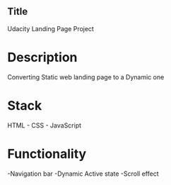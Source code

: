 ## Title
Udacity Landing Page Project

# Description
Converting Static web landing page to a Dynamic one

# Stack
HTML - CSS - JavaScript

# Functionality
-Navigation bar
-Dynamic Active state
-Scroll effect